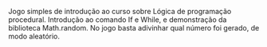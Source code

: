 Jogo simples de introdução ao curso sobre Lógica de programação procedural. Introdução ao comando If e While, e demonstração da biblioteca Math.random. No jogo basta adivinhar qual número foi gerado, de modo aleatório. 